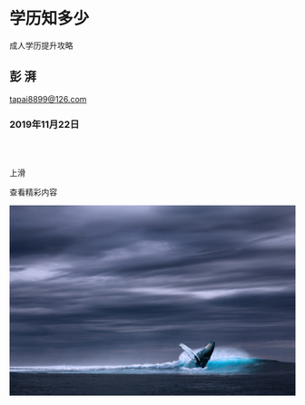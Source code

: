 # 学历知多少

成人学历提升攻略

## 彭 湃

tapai8899@126.com

### 2019年11月22日


<br>

<br>


上滑

查看精彩内容

![](jiaocheng/dahai.jpg)
